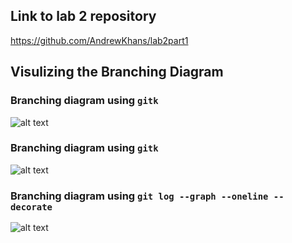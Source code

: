 ## Link to lab 2 repository
https://github.com/AndrewKhans/lab2part1

## Visulizing the Branching Diagram

### Branching diagram using <code>gitk</code>
![alt text](https://i.gyazo.com/6fef6fed5009c1567b426fab781983a4.png)

### Branching diagram using <code>gitk</code>
![alt text](https://i.gyazo.com/19bb7b39fa5833c1c3c63e30344f8540.png)

### Branching diagram using <code>git log --graph --oneline --decorate</code>
![alt text](https://i.gyazo.com/6a522e13bbf067f8add9a400d26ede7a.png)
